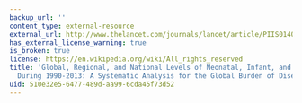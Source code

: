 ```yaml
---
backup_url: ''
content_type: external-resource
external_url: http://www.thelancet.com/journals/lancet/article/PIIS0140-6736(14)60497-9/abstract
has_external_license_warning: true
is_broken: true
license: https://en.wikipedia.org/wiki/All_rights_reserved
title: 'Global, Regional, and National Levels of Neonatal, Infant, and Under-5 Mortality
  During 1990-2013: A Systematic Analysis for the Global Burden of Disease Study 2013'
uid: 510e32e5-6477-489d-aa99-6cda45f73d52
---
```

